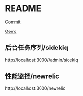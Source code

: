 # README

[Commit](./docs/commit.md)

[Gems](./docs/gems.md)

## 后台任务序列/sidekiq

http://localhost:3000//admin/sidekiq

## 性能监控/newrelic

http://localhost:3000/newrelic
